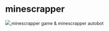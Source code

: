 # minescrapper
<a href="#">
   <img src="https://skillicons.dev/icons?i=html,css,js" />
</a>
minescrapper game &amp; minescrapper autobot
